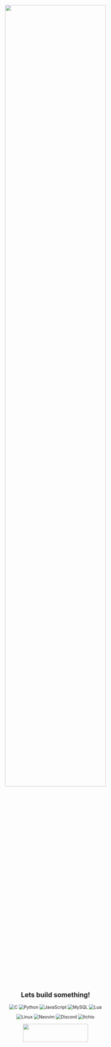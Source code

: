 <div align="center">
  
  [<img width="80%" src="https://media.tenor.com/4RHvCS5ixRgAAAAC/team-fortress2-engineer-tf2.gif">](https://app.picpay.com/user/alaanvv)  
  ## Lets build something!

  <div align='center'>
    
  ![C](https://img.shields.io/badge/C-%23323330?style=for-the-badge&logo=c&logoColor=white)
  ![Python](https://img.shields.io/badge/python-%23323330?style=for-the-badge&logo=python&logoColor=white)
  ![JavaScript](https://img.shields.io/badge/js-%23323330?style=for-the-badge&logo=javascript&logoColor=white)
  ![MySQL](https://img.shields.io/badge/MySql-%23323330?style=for-the-badge&logo=mysql&logoColor=white)
  ![Lua](https://img.shields.io/badge/Lua-%23323330?style=for-the-badge&logo=lua&logoColor=white)

  ![Linux](https://img.shields.io/badge/Linux-%23323330?style=for-the-badge&logo=linux&logoColor=white)
  ![Neovim](https://img.shields.io/badge/Neovim-%23323330?style=for-the-badge&logo=neovim&logoColor=white)
  ![Discord](https://img.shields.io/badge/alaanvv-%23323330?style=for-the-badge&logo=discord&logoColor=white)
  ![Itchio](https://img.shields.io/badge/Itchio-%23323330?style=for-the-badge&logo=itchdotio&logoColor=white&link=https%3A%2F%2Falaanvv.itch.io%2F)

  <a href="https://stackoverflow.com/users/21266942/alaanvv"> <img src="https://stackoverflow.com/users/flair/21266942.png?theme=dark" width="208" height="58"></a>
  
  </div>
</div>
